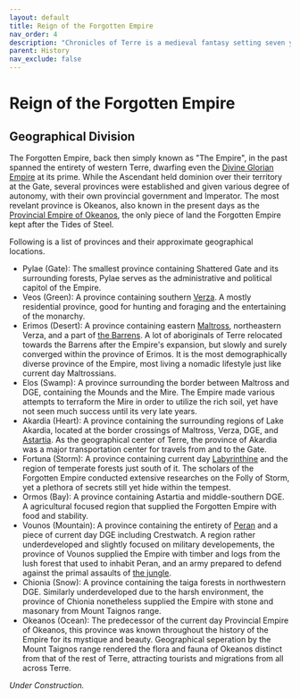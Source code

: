 ```yaml
---
layout: default
title: Reign of the Forgotten Empire
nav_order: 4
description: "Chronicles of Terre is a medieval fantasy setting seven years in the writing, currently for dungeons & dragons 5th edition."
parent: History
nav_exclude: false
---
```


# Reign of the Forgotten Empire

## Geographical Division

The Forgotten Empire, back then simply known as "The Empire", in the past spanned the entirety of western Terre, dwarfing even the [Divine Glorian Empire](../region/DGE) at its prime. While the Ascendant held dominion over their territory at the Gate, several provinces were established and given various degree of autonomy, with their own provincial government and Imperator. The most revelant province is Okeanos, also known in the present days as the [Provincial Empire of Okeanos](../region/Okeanos), the only piece of land the Forgotten Empire kept after the Tides of Steel.

Following is a list of provinces and their approximate geographical locations.

- Pylae (Gate): The smallest province containing Shattered Gate and its surrounding forests, Pylae serves as the administrative and political capitol of the Empire.
- Veos (Green): A province containing southern [Verza](../region/Verza). A mostly residential province, good for hunting and foraging and the entertaining of the monarchy.
- Erimos (Desert): A province containing eastern [Maltross](../region/Maltross), northeastern Verza, and a part of [the Barrens](../region/Barrens). A lot of aboriginals of Terre relocated towards the Barrens after the Empire's expansion, but slowly and surely converged within the province of Erimos. It is the most demographically diverse province of the Empire, most living a nomadic lifestyle just like current day Maltrossians.
- Elos (Swamp): A province surrounding the border between Maltross and DGE, containing the Mounds and the Mire. The Empire made various attempts to terraform the Mire in order to utilize the rich soil, yet have not seen much success until its very late years.
- Akardia (Heart): A province containing the surrounding regions of Lake Akardia, located at the border crossings of Maltross, Verza, DGE, and [Astartia](../region/Astartia). As the geographical center of Terre, the province of Akardia was a major transportation center for travels from and to the Gate.
- Fortuna (Storm): A province containing current day [Labyrinthine](../region/Labyrinthine) and the region of temperate forests just south of it. The scholars of the Forgotten Empire conducted extensive researches on the Folly of Storm, yet a plethora of secrets still yet hide within the tempest.
- Ormos (Bay): A province containing Astartia and middle-southern DGE. A agricultural focused region that supplied the Forgotten Empire with food and stability.
- Vounos (Mountain): A province containing the entirety of [Peran](../region/Peran) and a piece of current day DGE including Crestwatch. A region rather underdeveloped and slightly focused on military developements, the province of Vounos supplied the Empire with timber and logs from the lush forest that used to inhabit Peran, and an army prepared to defend against the primal assaults of [the jungle](../region/Yharn).
- Chionia (Snow): A province containing the taiga forests in northwestern DGE. Similarly underdeveloped due to the harsh environment, the province of Chionia nonetheless supplied the Empire with stone and masonary from Mount Taignos range.
- Okeanos (Ocean): The predecessor of the current day Provincial Empire of Okeanos, this province was known throughout the history of the Empire for its mystique and beauty. Geographical seperation by the Mount Taignos range rendered the flora and fauna of Okeanos distinct from that of the rest of Terre, attracting tourists and migrations from all across Terre.

*Under Construction.*